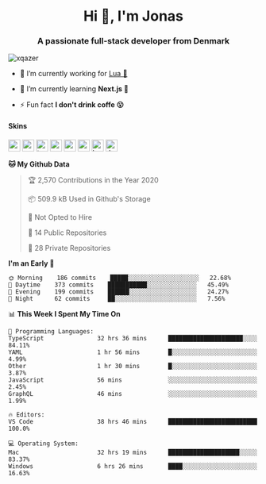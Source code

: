 <h1 align="center">Hi 👋, I'm Jonas</h1>
<h3 align="center">A passionate full-stack developer from Denmark</h3>

<p align="left"> <img src="https://komarev.com/ghpvc/?username=xqazer" alt="xqazer" /> </p>

- 🔭 I’m currently working for [Lua 🥰](https://lua.work) 

- 🌱 I’m currently learning **Next.js 🤯**

<!--- - 👨‍💻 All of my projects are available at [xqazer.github.io](xqazer.github.io) -->

- ⚡ Fun fact **I don't drink coffe 😮**

<h4>Skins</h4>
<p align="left">
  <img src="https://devicons.github.io/devicon/devicon.git/icons/react/react-original-wordmark.svg" alt="react" width="24" height="24"/>
  <img src="https://cdn.worldvectorlogo.com/logos/nextjs-3.svg" alt="nextjs" width="24" height="24"/>
  <img src="https://devicons.github.io/devicon/devicon.git/icons/typescript/typescript-original.svg" alt="typescript" width="24" height="24"/>
  <img src="https://devicons.github.io/devicon/devicon.git/icons/nodejs/nodejs-original-wordmark.svg" alt="nodejs" width="24" height="24"/>
  <img src="https://devicons.github.io/devicon/devicon.git/icons/postgresql/postgresql-original-wordmark.svg" alt="postgresql" width="24" height="24"/>
  <img src="https://www.vectorlogo.zone/logos/google_cloud/google_cloud-icon.svg" alt="gcp" width="24" height="24"/>
  <img src="https://www.vectorlogo.zone/logos/kubernetes/kubernetes-icon.svg" alt="kubernetes" width="24" height="24"/>
  <img src="https://devicons.github.io/devicon/devicon.git/icons/dot-net/dot-net-original-wordmark.svg" alt="dotnet" width="24" height="24"/>
</p>

<!--START_SECTION:waka-->
**🐱 My Github Data** 

> 🏆 2,570 Contributions in the Year 2020
 > 
> 📦 509.9 kB Used in Github's Storage 
 > 
> 🚫 Not Opted to Hire
 > 
> 📜 14 Public Repositories
 > 
> 🔑 28 Private Repositories 

**I'm an Early 🐤** 

```text
🌞 Morning    186 commits    █████░░░░░░░░░░░░░░░░░░░░   22.68% 
🌆 Daytime    373 commits    ███████████░░░░░░░░░░░░░░   45.49% 
🌃 Evening    199 commits    ██████░░░░░░░░░░░░░░░░░░░   24.27% 
🌙 Night      62 commits     ██░░░░░░░░░░░░░░░░░░░░░░░   7.56%

```


📊 **This Week I Spent My Time On** 

```text
💬 Programming Languages: 
TypeScript               32 hrs 36 mins      █████████████████████░░░░   84.11% 
YAML                     1 hr 56 mins        █░░░░░░░░░░░░░░░░░░░░░░░░   4.99% 
Other                    1 hr 30 mins        █░░░░░░░░░░░░░░░░░░░░░░░░   3.87% 
JavaScript               56 mins             ░░░░░░░░░░░░░░░░░░░░░░░░░   2.45% 
GraphQL                  46 mins             ░░░░░░░░░░░░░░░░░░░░░░░░░   1.99%

🔥 Editors: 
VS Code                  38 hrs 46 mins      █████████████████████████   100.0%

💻 Operating System: 
Mac                      32 hrs 19 mins      ████████████████████░░░░░   83.37% 
Windows                  6 hrs 26 mins       ████░░░░░░░░░░░░░░░░░░░░░   16.63%

```


<!--END_SECTION:waka-->

